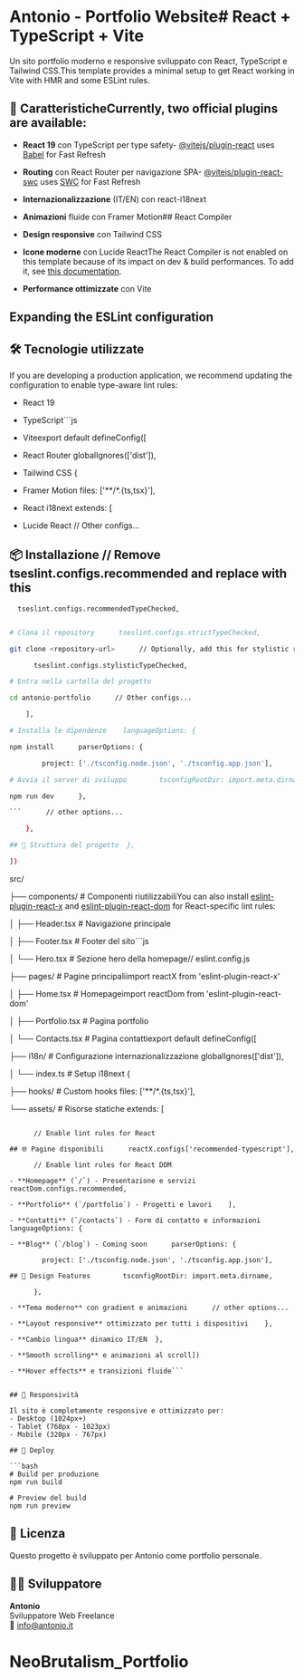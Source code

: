 # Antonio - Portfolio Website# React + TypeScript + Vite

Un sito portfolio moderno e responsive sviluppato con React, TypeScript e Tailwind CSS.This template provides a minimal setup to get React working in Vite with HMR and some ESLint rules.

## 🚀 CaratteristicheCurrently, two official plugins are available:

- **React 19** con TypeScript per type safety- [@vitejs/plugin-react](https://github.com/vitejs/vite-plugin-react/blob/main/packages/plugin-react) uses [Babel](https://babeljs.io/) for Fast Refresh

- **Routing** con React Router per navigazione SPA- [@vitejs/plugin-react-swc](https://github.com/vitejs/vite-plugin-react/blob/main/packages/plugin-react-swc) uses [SWC](https://swc.rs/) for Fast Refresh

- **Internazionalizzazione** (IT/EN) con react-i18next

- **Animazioni** fluide con Framer Motion## React Compiler

- **Design responsive** con Tailwind CSS

- **Icone moderne** con Lucide ReactThe React Compiler is not enabled on this template because of its impact on dev & build performances. To add it, see [this documentation](https://react.dev/learn/react-compiler/installation).

- **Performance ottimizzate** con Vite

## Expanding the ESLint configuration

## 🛠️ Tecnologie utilizzate

If you are developing a production application, we recommend updating the configuration to enable type-aware lint rules:

- React 19

- TypeScript```js

- Viteexport default defineConfig([

- React Router globalIgnores(['dist']),

- Tailwind CSS {

- Framer Motion files: ['**/*.{ts,tsx}'],

- React i18next extends: [

- Lucide React // Other configs...

## 📦 Installazione // Remove tseslint.configs.recommended and replace with this

      tseslint.configs.recommendedTypeChecked,

````bash // Alternatively, use this for stricter rules

# Clona il repository      tseslint.configs.strictTypeChecked,

git clone <repository-url>      // Optionally, add this for stylistic rules

      tseslint.configs.stylisticTypeChecked,

# Entra nella cartella del progetto

cd antonio-portfolio      // Other configs...

    ],

# Installa le dipendenze    languageOptions: {

npm install      parserOptions: {

        project: ['./tsconfig.node.json', './tsconfig.app.json'],

# Avvia il server di sviluppo        tsconfigRootDir: import.meta.dirname,

npm run dev      },

```      // other options...

    },

## 🎯 Struttura del progetto  },

])

````

src/

├── components/ # Componenti riutilizzabiliYou can also install [eslint-plugin-react-x](https://github.com/Rel1cx/eslint-react/tree/main/packages/plugins/eslint-plugin-react-x) and [eslint-plugin-react-dom](https://github.com/Rel1cx/eslint-react/tree/main/packages/plugins/eslint-plugin-react-dom) for React-specific lint rules:

│ ├── Header.tsx # Navigazione principale

│ ├── Footer.tsx # Footer del sito```js

│ └── Hero.tsx # Sezione hero della homepage// eslint.config.js

├── pages/ # Pagine principaliimport reactX from 'eslint-plugin-react-x'

│ ├── Home.tsx # Homepageimport reactDom from 'eslint-plugin-react-dom'

│ ├── Portfolio.tsx # Pagina portfolio

│ └── Contacts.tsx # Pagina contattiexport default defineConfig([

├── i18n/ # Configurazione internazionalizzazione globalIgnores(['dist']),

│ └── index.ts # Setup i18next {

├── hooks/ # Custom hooks files: ['**/*.{ts,tsx}'],

└── assets/ # Risorse statiche extends: [

````// Other configs...

      // Enable lint rules for React

## 🌐 Pagine disponibili      reactX.configs['recommended-typescript'],

      // Enable lint rules for React DOM

- **Homepage** (`/`) - Presentazione e servizi      reactDom.configs.recommended,

- **Portfolio** (`/portfolio`) - Progetti e lavori    ],

- **Contatti** (`/contacts`) - Form di contatto e informazioni    languageOptions: {

- **Blog** (`/blog`) - Coming soon      parserOptions: {

        project: ['./tsconfig.node.json', './tsconfig.app.json'],

## 🎨 Design Features        tsconfigRootDir: import.meta.dirname,

      },

- **Tema moderno** con gradient e animazioni      // other options...

- **Layout responsive** ottimizzato per tutti i dispositivi    },

- **Cambio lingua** dinamico IT/EN  },

- **Smooth scrolling** e animazioni al scroll])

- **Hover effects** e transizioni fluide```


## 📱 Responsività

Il sito è completamente responsive e ottimizzato per:
- Desktop (1024px+)
- Tablet (768px - 1023px)
- Mobile (320px - 767px)

## 🚀 Deploy

```bash
# Build per produzione
npm run build

# Preview del build
npm run preview
````

## 📄 Licenza

Questo progetto è sviluppato per Antonio come portfolio personale.

## 👨‍💻 Sviluppatore

**Antonio**  
Sviluppatore Web Freelance  
📧 info@antonio.it
# NeoBrutalism_Portfolio
